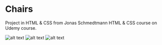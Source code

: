 # Chairs
Project in HTML & CSS from Jonas Schmedtmann HTML & CSS course on Udemy course.

![alt text](<Screenshot from 2024-06-13 22-44-59.png>)
![alt text](<Screenshot from 2024-06-13 22-45-21.png>)
![alt text](<Screenshot from 2024-06-13 22-45-50.png>)
